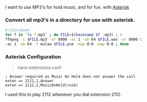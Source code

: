 


I want to use MP3's for hold music, and for fun, with [Asterisk](https://www.asterisk.org/)

### Convert all mp3's in a directory for use with asterisk.


```bash
#!/bin/bash
for f in `ls *.mp3` ; do FILE=$(basename $f .mp3) ; \
ffmpeg -i $FILE.mp3 -ar 8000 -ac 1 -ab 64 $FILE.wav -ar 8000 \
-ac 1 -ab 64 -f mulaw $FILE.pcm -map 0:0 -map 0:0 ; done
```


### Asterisk Configuration

> nano extensions.conf

```plaintext
; Answer required as Music On Hold does not answer the call
exten => 2112,1,Answer
exten => 2112,2,MusicOnHold(rush)
```

I used this to play 2112 whenever you dial extension 2112.


